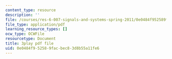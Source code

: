 ```yaml
---
content_type: resource
description: ''
file: /courses/res-6-007-signals-and-systems-spring-2011/0e0484f952589facbec83d8b55a11fe6_TkMsVwzd1C0.pdf
file_type: application/pdf
learning_resource_types: []
ocw_type: OCWFile
resourcetype: Document
title: 3play pdf file
uid: 0e0484f9-5258-9fac-bec8-3d8b55a11fe6
---
```

